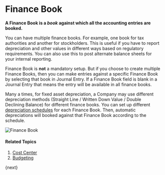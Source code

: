 <!-- add-breadcrumbs -->
# Finance Book

**A Finance Book is a *book* against which all the accounting entries are booked.**

You can have multiple finance books. For example, one book for tax authorities and another for stockholders. This is useful if you have to report depreciation and other values in different ways based on regulatory requirements. You can also use this to post alternate balance sheets for your internal reporting.

Finance Book is **not** a mandatory setup. But if you choose to create multiple Finance Books, then you can make entries against a specific Finance Book by selecting that book in Journal Entry. If a Finance Book field is blank in a Journal Entry that means the entry will be available in all finance books.

Many a times, for fixed asset depreciation, a Company may use different depreciation methods (Straight Line / Written Down Value / Double Declining Balance) for different finance books. You can set up different [depreciation schedules](/docs/v13/user/manual/en/asset/asset-depreciation) for each Finance Book. Then, automatic depreciations will booked against that Finance Book according to the schedule.

<img class="screenshot" alt="Finance Book" src="{{docs_base_url}}/v13/assets/img/accounts/finance-book.png">

#### Related Topics
1. [Cost Center](/docs/v13/user/manual/en/accounts/cost-center)
1. [Budgeting](/docs/v13/user/manual/en/accounts/budgeting)

{next}

